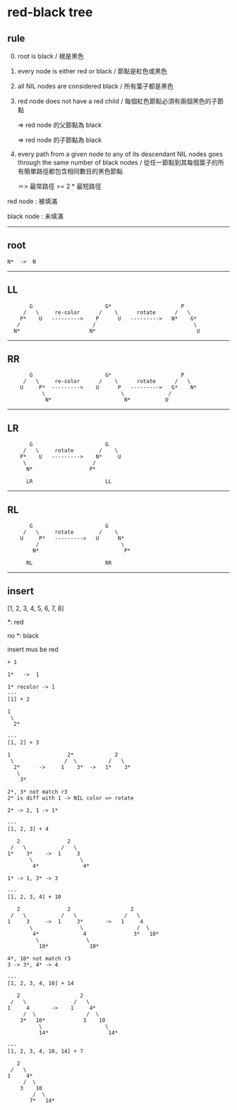 # red-black tree

## rule

0. root is black / 根是黑色

1. every node is either red or black / 節點是紅色或黑色

2. all NIL nodes are considered black / 所有葉子都是黑色

3. red node does not have a red child / 每個紅色節點必須有兩個黑色的子節點

   => red node 的父節點為 black

   => red node 的子節點為 black

4. every path from a given node to any of its descendant NIL nodes goes through the same number of black nodes / 從任一節點到其每個葉子的所有簡單路徑都包含相同數目的黑色節點

   ＝> 最常路徑 >= 2 * 最短路徑


red node   : 被填滿

black node : 未填滿


---

## root

```
N*  ->  N
```


---

## LL

```
       G                       G*                      P
     /   \     re-color      /    \      rotate      /   \
    P*    U   --------->    P      U   --------->   N*    G*
   /                       /                               \
  N*                      N*                                U
```


---

## RR

```
       G                       G*                      P
     /   \     re-color      /    \      rotate      /   \
    U     P*  --------->    U      P   --------->   G*    N*
           \                        \              /
            N*                       N*           U
```


---

## LR

```
       G                       G
     /   \     rotate        /    \
    P*    U   --------->    N*     U
     \                     /
      N*                  P*

      LR                       LL
```


---

## RL

```
       G                       G
     /   \     rotate        /    \
    U     P*   --------->   U      N*
         /                          \
        N*                           P*

      RL                       RR
```


---

## insert

[1, 2, 3, 4, 5, 6, 7, 8]

*: red

no *: black

insert mus be red

```
+ 1

1*   ->  1

1* recolor -> 1
---
[1] + 2

1
 \
  2*

---
[1, 2] + 3

1                  2*             2
 \                /  \          /   \
  2*      ->     1    3*  ->   1*    3*
   \
    3*

2*, 3* not match r3
2* is diff with 1 -> NIL color => rotate

2* -> 2, 1 -> 1*

---
[1, 2, 3] + 4

   2               2
 /   \           /   \
1*    3*    ->  1     3
       \               \
        4*              4*

1* -> 1, 3* -> 3

---
[1, 2, 3, 4] + 10

   2               2                   2
 /   \           /   \               /   \
1     3     ->  1     3*       ->   1     4
       \               \                 /  \
        4*              4               3*   10*
         \               \
          10*             10*

4*, 10* not match r3
3 -> 3*, 4* -> 4

---
[1, 2, 3, 4, 10] + 14

   2                   2
 /   \               /   \
1     4       ->    1     4*
     /  \                /  \
    3*   10*            3    10
          \                    \
          14*                   14*

---
[1, 2, 3, 4, 10, 14] + 7

   2
 /   \
1     4*
     /  \
    3    10
        /  \
       7*   14*
```
